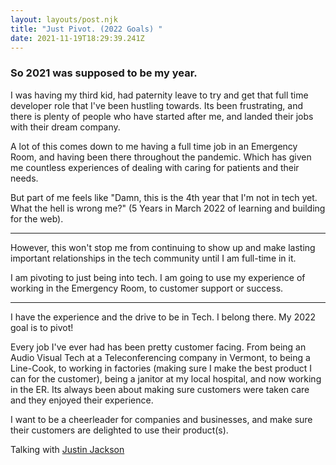 ```yaml
---
layout: layouts/post.njk
title: "Just Pivot. (2022 Goals) "
date: 2021-11-19T18:29:39.241Z
---
```

### So 2021 was supposed to be my year. 
I was having my third kid, had paternity leave to try and get that full time developer role that I've been hustling towards. Its been frustrating, and there is plenty of people who have started after me, and landed their jobs with their dream company. 

A lot of this comes down to me having a full time job in an Emergency Room, and having been there throughout the pandemic. Which has given me countless experiences of dealing with caring for patients and their needs. 

But part of me feels like "Damn, this is the 4th year that I'm not in tech yet. What the hell is wrong me?" (5 Years in March 2022 of learning and building for the web). 


---

However, this won't stop me from continuing to show up and make lasting important relationships in the tech community until I am full-time in it. 

I am pivoting to just being into tech. I am going to use my experience of working in the Emergency Room, to customer support or success. 


--- 

I have the experience and the drive to be in Tech. I belong there. My 2022 goal is to pivot!



Every job I've ever had has been pretty customer facing. From being an Audio Visual Tech at a Teleconferencing company in Vermont, to being a Line-Cook, to working in factories (making sure I make the best product I can for the customer), being a janitor at my local hospital, and now working in the ER. Its always been about making sure customers were taken care and they enjoyed their experience. 

I want to be a cheerleader for companies and businesses, and make sure their customers are delighted to use their product(s). 


Talking with [Justin Jackson](twitter.com/mijustin)






